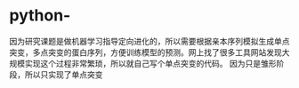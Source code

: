 # python-
因为研究课题是做机器学习指导定向进化的，所以需要根据亲本序列模拟生成单点突变，多点突变的蛋白序列，方便训练模型的预测。网上找了很多工具网站发现大规模实现这个过程非常繁琐，所以就自己写个单点突变的代码。
因为只是雏形阶段，所以只实现了单点突变
